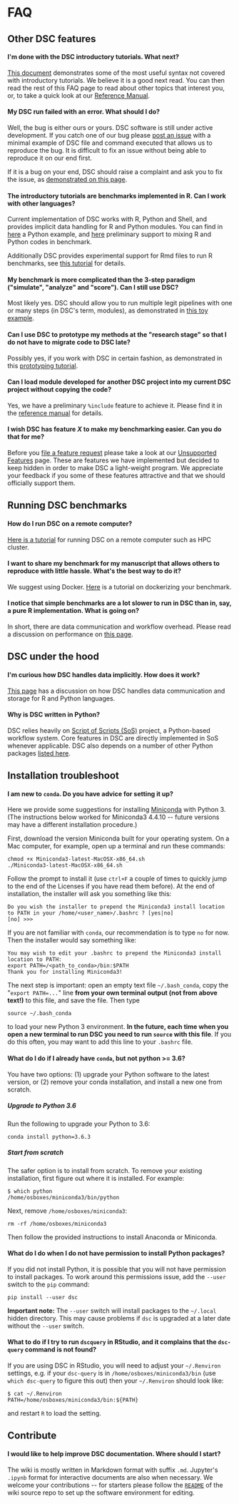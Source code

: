 # FAQ

## Other DSC features

#### I'm done with the DSC introductory tutorials. What next?

[This document](first_course/Syntax_Tips) demonstrates some of the most useful syntax not covered with introductory tutorials. We believe it is a good next read. 
You can then read the rest of this FAQ page to read about other topics that interest you, or, to take a quick look at our [Reference Manual](reference/reference).

####  My DSC run failed with an error. What should I do?

Well, the bug is either ours or yours. DSC software is still under active development. If you catch one of our bug please [post an issue](https://github.com/stephenslab/dsc/issues) with a minimal example of DSC file and command executed that allows us to reproduce the bug. It is difficult to fix an issue without being able to reproduce it on our end first.

If it is a bug on your end, DSC should raise a complaint and ask you to fix the issue, as [demonstrated on this page](first_course/Debug_Tips).

#### The introductory tutorials are benchmarks implemented in R. Can I work with other languages?

Current implementation of DSC works with R, Python and Shell, and provides implicit data handling for R and Python modules. 
You can find in [here](advanced_course/5_Minutes_Python) a Python example, and [here](advanced_course/5_Minutes_RPY) preliminary support to mixing R and Python
codes in benchmark.

Additionally DSC provides experimental support for Rmd files to run R benchmarks, see [this tutorial](advanced_course/Rmd_Executable) for details.

#### My benchmark is more complicated than the 3-step paradigm ("simulate", "analyze" and "score"). Can I still use DSC?

Most likely yes. DSC should allow you to run multiple legit pipelines with one or many steps (in DSC's term, modules), as demonstrated in [this toy example](advanced_course/Multiple_Pipelines).

#### Can I use DSC to prototype my methods at the "research stage" so that I do not have to migrate code to DSC late?

Possibly yes, if you work with DSC in certain fashion, as demonstrated in this [prototyping tutorial](first_course/Prototype_Tips).

#### Can I load module developed for another DSC project into my current DSC project without copying the code?

Yes, we have a preliminary `%include` feature to achieve it. Please find it in the [reference manual](reference/DSC_Configuration) for details.

#### I wish DSC has feature *X* to make my benchmarking easier. Can you do that for me?

Before you [file a feature request](https://github.com/stephenslab/dsc/issues) please take a look at our [Unsupported Features](reference/Unsupported_Features) page. These are features we have implemented but decided to keep hidden in order to make DSC a light-weight program. We appreciate your feedback if you some of these features attractive and that we should officially support them.

## Running DSC benchmarks

#### How do I run DSC on a remote computer?

[Here is a tutorial](advanced_course/Remote_Computations) for running DSC on a remote computer such as HPC cluster.

#### I want to share my benchmark for my manuscript that allows others to reproduce with little hassle. What's the best way to do it?

We suggest using Docker. [Here](advanced_course/DSC_Docker) is a tutorial on dockerizing your benchmark.

#### I notice that simple benchmarks are a lot slower to run in DSC than in, say, a pure R implementation. What is going on?

In short, there are data communication and workflow overhead. Please read a discussion on performance on [this page](advanced_course/DSC_Data).

## DSC under the hood

#### I'm curious how DSC handles data implicitly. How does it work?

[This page](advanced_course/DSC_Data) has a discussion on how  DSC handles data communication and storage for R and Python languages.

#### Why is DSC written in Python?

DSC relies heavily on [Script of Scripts (SoS)](https://github.com/vatlab/SOS) project, a Python-based workflow system. 
Core features in DSC are directly implemented in SoS whenever applicable. DSC also depends on a number of other Python packages [listed here](reference/Implementation_Details).

## Installation troubleshoot

#### I am new to `conda`. Do you have advice for setting it up?

Here we provide some suggestions for installing [Miniconda](https://conda.io/miniconda.html) with Python 3. (The instructions below worked for Miniconda3 4.4.10 -- future versions may have a different 
installation procedure.)

First, download the version Miniconda built for your operating system. On a Mac computer, for example, open up a terminal and run these commands:

```
chmod +x Miniconda3-latest-MacOSX-x86_64.sh
./Miniconda3-latest-MacOSX-x86_64.sh
```

Follow the prompt to install it (use `ctrl+F` a couple of times to quickly jump to the end of the Licenses if you have read them before). At the end of installation, the installer will ask you something like this:

```
Do you wish the installer to prepend the Miniconda3 install location
to PATH in your /home/<user_name>/.bashrc ? [yes|no]
[no] >>>
```

If you are not familiar with `conda`, our recommendation is to type `no` for now. Then the installer would say something like:

```
You may wish to edit your .bashrc to prepend the Miniconda3 install location to PATH:
export PATH=/<path_to_conda>/bin:$PATH
Thank you for installing Miniconda3!
```

The next step is important: open an empty text file `~/.bash_conda`, copy the "`export PATH=...`" line **from your own terminal output (not from above text!)** to this file, and save the file. Then type

```
source ~/.bash_conda
```

to load your new Python 3 environment. **In the future, each time when you open a new terminal to run DSC you need to run `source` with this file**. If you do this often, you may want to add this line to your `.bashrc` file.

#### What do I do if I already have `conda`, but not python >= 3.6?

You have two options: (1) upgrade your Python software to the latest version, or (2) remove your conda installation, and install a new one from scratch.

##### Upgrade to Python 3.6

Run the following to upgrade your Python to 3.6:

```
conda install python=3.6.3
```

##### Start from scratch

The safer option is to install from scratch. To remove your existing installation, first figure out where it is installed. For example:

```
$ which python
/home/osboxes/miniconda3/bin/python
```

Next, remove `/home/osboxes/miniconda3`:

```
rm -rf /home/osboxes/miniconda3
```

Then follow the provided instructions to install Anaconda or Miniconda.

#### What do I do when I do not have permission to install Python packages?

If you did not install Python, it is possible that you will not have permission to install packages. To work around this permissions issue, add the `--user` switch to the `pip` command:

```
pip install --user dsc
```

**Important note:** The `--user` switch will install packages to the `~/.local` hidden directory. This may cause problems if `dsc` is upgraded at a later date without the `--user` switch.

#### What to do if I try to run `dscquery` in RStudio, and it complains that the `dsc-query` command is not found?

If you are using DSC in RStudio, you will need to adjust your `~/.Renviron` settings, e.g. if your `dsc-query` is in `/home/osboxes/miniconda3/bin` (use `which dsc-query` to figure this out) then your `~/.Renviron` should look like:

```
$ cat ~/.Renviron
PATH=/home/osboxes/miniconda3/bin:${PATH}
```

and restart `R` to load the setting.

## Contribute

#### I would like to help improve DSC documentation. Where should I start?

The wiki is mostly written in Markdown format with suffix `.md`. Jupyter's `.ipynb` format for interactive documents are also when necessary. We welcome your contributions -- for starters please follow the [`README`](https://github.com/stephenslab/dsc-wiki/blob/master/README.md) of the wiki source repo to set up the software environment for editing.
